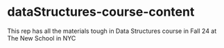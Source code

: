 # dataStructures-course-content
This rep has all the materials tough in Data Structures course in Fall 24 at The New School in NYC 
